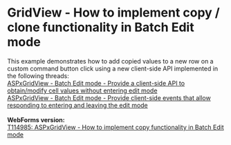 # GridView - How to implement copy / clone functionality in Batch Edit mode


This example demonstrates how to add copied values to a new row on a custom command button click using a new client-side API implemented in the following threads:<br /><a href="https://www.devexpress.com/Support/Center/p/S172878">ASPxGridView - Batch Edit mode - Provide a client-side API to obtain/modify cell values without entering edit mode</a> <br /><a href="https://www.devexpress.com/Support/Center/p/S172826">ASPxGridView - Batch Edit mode - Provide client-side events that allow responding to entering and leaving the edit mode</a><br /><br /><strong>WebForms version:<br /></strong><a href="https://www.devexpress.com/Support/Center/p/T114985">T114985: ASPxGridView - How to implement copy functionality in Batch Edit mode</a>

<br/>


